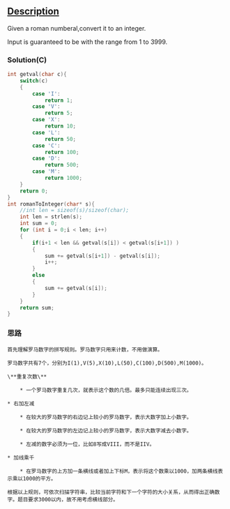 ## [Description](https://leetcode.com/problems/roman-to-integer/description/)

Given a roman numberal,convert it to an integer.

Input is guaranteed to be with the range from 1 to 3999.



### Solution(C)

```C
int getval(char c){
    switch(c)
    {
        case 'I':
            return 1;
        case 'V':
            return 5;
        case 'X':
            return 10;
        case 'L':
            return 50;
        case 'C':
            return 100;
        case 'D':
            return 500;
        case 'M':
            return 1000;
    }
    return 0;
}
int romanToInteger(char* s){
    //int len = sizeof(s)/sizeof(char);
    int len = strlen(s);
    int sum = 0;
    for (int i = 0;i < len; i++)
    {
        if(i+1 < len && getval(s[i]) < getval(s[i+1]) )
        {
            sum += getval(s[i+1]) - getval(s[i]);
            i++;
        }
        else
        {
            sum += getval(s[i]);
        }
    }
    return sum;
}
```

### 思路

    首先理解罗马数字的拼写规则。罗马数字只用来计数，不用做演算。

    罗马数字共有7个，分别为I(1),V(5),X(10),L(50),C(100),D(500),M(1000)。

    \**重复次数\**

        * 一个罗马数字重复几次，就表示这个数的几倍。最多只能连续出现三次。

    * 右加左减

        * 在较大的罗马数字的右边记上较小的罗马数字，表示大数字加上小数字。

        * 在较大的罗马数字的左边记上较小的罗马数字，表示大数字减去小数字。

        * 左减的数字必须为一位，比如8写成VIII，而不是IIV。

    * 加线乘千

        * 在罗马数字的上方加一条横线或者加上下标M，表示将这个数乘以1000，加两条横线表示乘以1000的平方。

    根据以上规则，可依次扫描字符串，比较当前字符和下一个字符的大小关系，从而得出正确数字。题目要求3000以内，故不用考虑横线部分。

